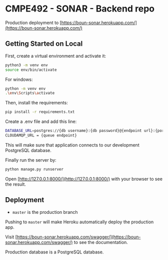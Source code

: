 # CMPE492 - SONAR - Backend repo

Production deployment to [https://boun-sonar.herokuapp.com/](https://boun-sonar.herokuapp.com/)

## Getting Started on Local

First, create a virtual environment and activate it:

```bash
python3 -m venv env
source env/bin/activate
```

For windows:
```bash
python -m venv env
.\env\Scripts\activate
```

Then, install the requirements:
```bash
pip install -r requirements.txt
```

Create a .env file and add this line:
```bash
DATABASE_URL=postgres://{db username}:{db password}@{endpoint url}:{port}/{development db name}
CLOUDAMQP_URL = {queue endpoint}
```
This will make sure that application connects to our development PostgreSQL database.

Finally run the server by:
```bash
python manage.py runserver
```

Open [http://127.0.0.1:8000/](http://127.0.0.1:8000/) with your browser to see the result.


## Deployment
- `master` is the production branch

Pushing to `master` will make Heroku automatically deploy the production app. 

Visit [https://boun-sonar.herokuapp.com/swagger/](https://boun-sonar.herokuapp.com/swagger/) to see the documentation.

Production database is a PostgreSQL database.
